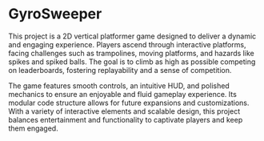 # GyroSweeper

This project is a 2D vertical platformer game designed to deliver a dynamic and engaging experience. Players ascend through interactive platforms, facing challenges such as trampolines, moving platforms, and hazards like spikes and spiked balls. The goal is to climb as high as possible competing on leaderboards, fostering replayability and a sense of competition.

The game features smooth controls, an intuitive HUD, and polished mechanics to ensure an enjoyable and fluid gameplay experience. Its modular code structure allows for future expansions and customizations. With a variety of interactive elements and scalable design, this project balances entertainment and functionality to captivate players and keep them engaged.
